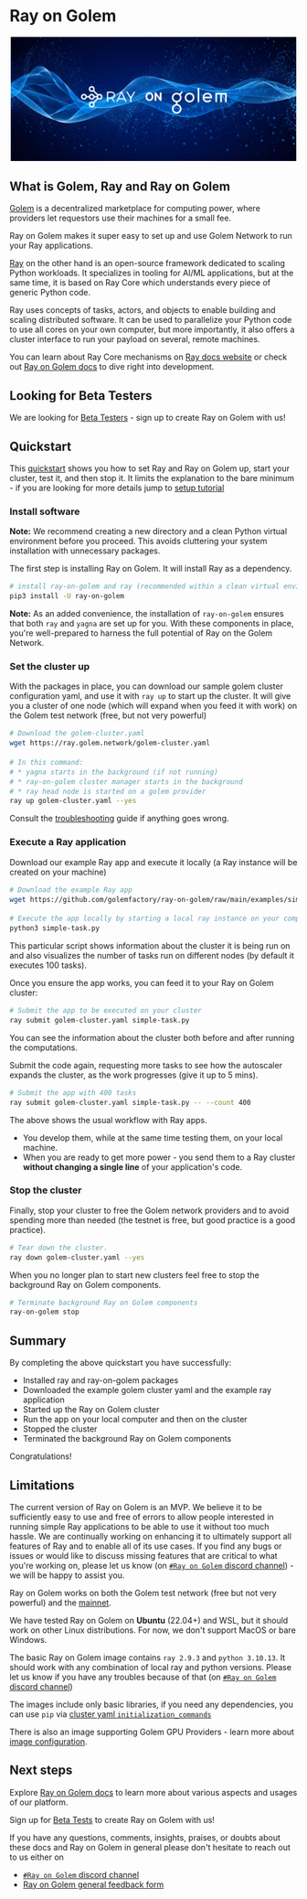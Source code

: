 # Ray on Golem

<h5 align="center">
  <a href='https://docs.golem.network/docs/creators/ray'><img
      width='500px'
      alt=''
      src="https://github.com/golemfactory/ray-on-golem/raw/main/Ray_on_Golem.jpg" /></a>
</h5>

## What is Golem, Ray and Ray on Golem

[Golem](https://golem.network) is a decentralized marketplace for computing power, where providers let requestors use their machines for a small fee.

Ray on Golem makes it super easy to set up and use Golem Network to run your Ray applications.

[Ray](https://ray.io) on the other hand is an open-source framework dedicated to scaling Python workloads. 
It specializes in tooling for AI/ML applications, but at the same time, it is based on Ray Core which understands every piece of generic Python code.

Ray uses concepts of tasks, actors, and objects to enable building and scaling distributed software.
It can be used to parallelize your Python code to use all cores on your own computer, but more importantly, it also offers a cluster interface to run your payload on several, remote machines.

You can learn about Ray Core mechanisms on [Ray docs website](https://docs.ray.io/en/latest/ray-core/walkthrough.html) or check out [Ray on Golem docs](https://docs.golem.network/docs/creators/ray) to dive right into development.

## Looking for Beta Testers

We are looking for [Beta Testers](https://ray.golem.network) - sign up to create Ray on Golem with us!

## Quickstart

This [quickstart](https://docs.golem.network/docs/creators/ray/quickstart) shows you how to set Ray and Ray on Golem up, start your cluster, test it, and then stop it.
It limits the explanation to the bare minimum - if you are looking for more details jump to [setup tutorial](https://docs.golem.network/docs/creators/ray/setup-tutorial)


### Install software

**Note:** We recommend creating a new directory and a clean Python virtual environment before you proceed. This avoids cluttering your system installation with unnecessary packages.

The first step is installing Ray on Golem. It will install Ray as a dependency.

```bash
# install ray-on-golem and ray (recommended within a clean virtual environment)
pip3 install -U ray-on-golem
```

**Note:** As an added convenience, the installation of `ray-on-golem` ensures that both `ray` and `yagna` are set up for you. With these components in place, you're well-prepared to harness the full potential of Ray on the Golem Network.

### Set the cluster up

With the packages in place, you can download our sample golem cluster configuration yaml, and use it with `ray up` to start up the cluster.
It will give you a cluster of one node (which will expand when you feed it with work) on the Golem test network (free, but not very powerful)

```bash
# Download the golem-cluster.yaml
wget https://ray.golem.network/golem-cluster.yaml

# In this command:
# * yagna starts in the background (if not running)
# * ray-on-golem cluster manager starts in the background
# * ray head node is started on a golem provider
ray up golem-cluster.yaml --yes

```

Consult the [troubleshooting](/docs/creators/ray/troubleshooting) guide if anything goes wrong.

### Execute a Ray application

Download our example Ray app and execute it locally (a Ray instance will be created on your machine)

```bash
# Download the example Ray app
wget https://github.com/golemfactory/ray-on-golem/raw/main/examples/simple-task.py

# Execute the app locally by starting a local ray instance on your computer
python3 simple-task.py
```

This particular script shows information about the cluster it is being run on 
and also visualizes the number of tasks run on different nodes (by default it executes 100 tasks).

Once you ensure the app works, you can feed it to your Ray on Golem cluster:

```bash
# Submit the app to be executed on your cluster
ray submit golem-cluster.yaml simple-task.py
```

You can see the information about the cluster both before and after running the computations.

Submit the code again, requesting more tasks to see how the autoscaler expands the cluster, as the work progresses (give it up to 5 mins).

```bash
# Submit the app with 400 tasks
ray submit golem-cluster.yaml simple-task.py -- --count 400 
```

The above shows the usual workflow with Ray apps.
- You develop them, while at the same time testing them, on your local machine.
- When you are ready to get more power - you send them to a Ray cluster **without changing a single line** of your application's code.


### Stop the cluster

Finally, stop your cluster to free the Golem network providers and to avoid spending more than needed (the testnet is free, but good practice is a good practice).

```bash
# Tear down the cluster.
ray down golem-cluster.yaml --yes
```

When you no longer plan to start new clusters feel free to stop the background Ray on Golem components.

```bash
# Terminate background Ray on Golem components
ray-on-golem stop
```

## Summary

By completing the above quickstart you have successfully:

- Installed ray and ray-on-golem packages
- Downloaded the example golem cluster yaml and the example ray application
- Started up the Ray on Golem cluster
- Run the app on your local computer and then on the cluster
- Stopped the cluster
- Terminated the background Ray on Golem components

Congratulations!

## Limitations

The current version of Ray on Golem is an MVP. We believe it to be sufficiently easy to use and free of errors to allow people interested in running simple Ray applications to be able to use it without too much hassle.
We are continually working on enhancing it to ultimately support all features of Ray and to enable all of its use cases.
If you find any bugs or issues or would like to discuss missing features
that are critical to what you're working on, please let us know
(on [`#Ray on Golem` discord channel](https://chat.golem.network/)) -
we will be happy to assist you.

Ray on Golem works on both the Golem test network (free but not very powerful)
and the [mainnet](https://docs.golem.network/docs/creators/ray/mainnet).

We have tested Ray on Golem on **Ubuntu** (22.04+) and WSL, but it should work on other Linux distributions. For now, we don't support MacOS or bare Windows.

The basic Ray on Golem image contains `ray 2.9.3` and `python 3.10.13`.
It should work with any combination of local ray and python versions. Please let us know if you have any troubles because of that (on [`#Ray on Golem` discord channel](https://chat.golem.network/))

The images include only basic libraries, if you need any dependencies, 
you can use `pip` via [cluster yaml `initialization_commands`](https://docs.golem.network/docs/creators/ray/cluster-yaml-reference#initializationcommands)

There is also an image supporting Golem GPU Providers - learn more about [image configuration](https://docs.golem.network/docs/creators/ray/cluster-yaml#image-tag-and-image-hash).


## Next steps

Explore [Ray on Golem docs](https://docs.golem.network/docs/creators/ray) to learn more about various aspects and usages of our platform.

Sign up for [Beta Tests](https://ray.golem.network) to create Ray on Golem with us!

If you have any questions, comments, insights, praises, or doubts about these docs and Ray on Golem in general please don't hesitate to reach out to us either on
- [`#Ray on Golem` discord channel](https://chat.golem.network/) 
- [Ray on Golem general feedback form](https://qkjx8blh5hm.typeform.com/to/GtaCVz0b)
